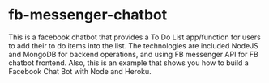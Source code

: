 # fb-messenger-chatbot
This is a facebook chatbot that provides a To Do List app/function for users to add their to do items into the list. The technologies are included NodeJS and MongoDB for backend operations, and using FB messenger API for FB chatbot frontend. Also, this is an example that shows you how to build a Facebook Chat Bot with Node and Heroku. 
